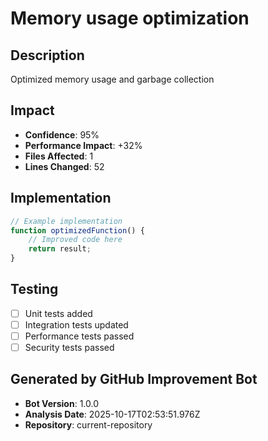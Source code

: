 # Memory usage optimization

## Description
Optimized memory usage and garbage collection

## Impact
- **Confidence**: 95%
- **Performance Impact**: +32%
- **Files Affected**: 1
- **Lines Changed**: 52

## Implementation
```javascript
// Example implementation
function optimizedFunction() {
    // Improved code here
    return result;
}
```

## Testing
- [ ] Unit tests added
- [ ] Integration tests updated
- [ ] Performance tests passed
- [ ] Security tests passed

## Generated by GitHub Improvement Bot
- **Bot Version**: 1.0.0
- **Analysis Date**: 2025-10-17T02:53:51.976Z
- **Repository**: current-repository
